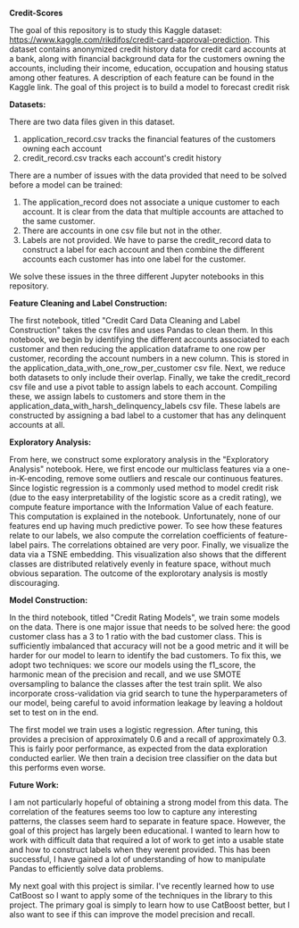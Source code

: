 **Credit-Scores**

The goal of this repository is to study this Kaggle dataset: https://www.kaggle.com/rikdifos/credit-card-approval-prediction. This dataset contains anonymized credit history data for credit card accounts at a bank, along with financial background data for the customers owning the accounts, including their income, education, occupation and housing status among other features. A description of each feature can be found in the Kaggle link. The goal of this project is to build a model to forecast credit risk

**Datasets:**

There are two data files given in this dataset. 

1. application_record.csv tracks the financial features of the customers owning each account
2. credit_record.csv tracks each account's credit history

There are a number of issues with the data provided that need to be solved before a model can be trained:

1. The application_record does not associate a unique customer to each account. It is clear from the data that multiple accounts are attached to the same customer.
2. There are accounts in one csv file but not in the other.
3. Labels are not provided. We have to parse the credit_record data to construct a label for each account and then combine the different accounts each customer has into one label for the customer.

We solve these issues in the three different Jupyter notebooks in this repository.

**Feature Cleaning and Label Construction:**

The first notebook, titled "Credit Card Data Cleaning and Label Construction" takes the csv files and uses Pandas to clean them. In this notebook, we begin by identifying the different accounts associated to each customer and then reducing the application dataframe to one row per customer, recording the account numbers in a new column. This is stored in the application_data_with_one_row_per_customer csv file. Next, we reduce both datasets to only include their overlap. Finally, we take the credit_record csv file and use a pivot table to assign labels to each account. Compiling these, we assign labels to customers and store them in the application_data_with_harsh_delinquency_labels csv file. These labels are constructed by assigning a bad label to a customer that has any delinquent accounts at all.

**Exploratory Analysis:**

From here, we construct some exploratory analysis in the "Exploratory Analysis" notebook. Here, we first encode our multiclass features via a one-in-K-encoding, remove some outliers and rescale our continuous features. Since logistic regression is a commonly used method to model credit risk (due to the easy interpretability of the logistic score as a credit rating), we compute feature importance with the Information Value of each feature. This computation is explained in the notebook. Unfortunately, none of our features end up having much predictive power. To see how these features relate to our labels, we also compute the correlation coefficients of feature-label pairs. The correlations obtained are very poor. Finally, we visualize the data via a TSNE embedding. This visualization also shows that the different classes are distributed relatively evenly in feature space, without much obvious separation. The outcome of the explorotary analysis is mostly discouraging.

**Model Construction:**

In the third notebook, titled "Credit Rating Models", we train some models on the data. There is one major issue that needs to be solved here: the good customer class has a 3 to 1 ratio with the bad customer class. This is sufficiently imbalanced that accuracy will not be a good metric and it will be harder for our model to learn to identify the bad customers. To fix this, we adopt two techniques: we score our models using the f1_score, the harmonic mean of the precision and recall, and we use SMOTE oversampling to balance the classes after the test train split. We also incorporate cross-validation via grid search to tune the hyperparameters of our model, being careful to avoid information leakage by leaving a holdout set to test on in the end.

The first model we train uses a logistic regression. After tuning, this provides a precision of approximately 0.6 and a recall of approximately 0.3. This is fairly poor performance, as expected from the data exploration conducted earlier. We then train a decision tree classifier on the data but this performs even worse. 


**Future Work:**

I am not particularly hopeful of obtaining a strong model from this data. The correlation of the features seems too low to capture any interesting patterns, the classes seem hard to separate in feature space. However, the goal of this project has largely been educational. I wanted to learn how to work with difficult data that required a lot of work to get into a usable state and how to construct labels when they werent provided. This has been successful, I have gained a lot of understanding of how to manipulate Pandas to efficiently solve data problems.

My next goal with this project is similar. I've recently learned how to use CatBoost so I want to apply some of the techniques in the library to this project. The primary goal is simply to learn how to use CatBoost better, but I also want to see if this can improve the model precision and recall.
